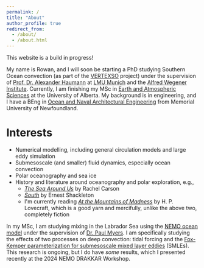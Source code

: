 ```yaml
---
permalink: /
title: "About"
author_profile: true
redirect_from: 
  - /about/
  - /about.html
---
```


This website is a build in progress!

My name is Rowan, and I will soon be starting a PhD studying Southern Ocean convection (as part of the [VERTEXSO](https://cordis.europa.eu/project/id/101041743) project) under the supervision of [Prof. Dr. Alexander Haumann](https://www.ahaumann.net) at [LMU Munich](https://www.en.geo.uni-muenchen.de/index.html) and the [Alfred Wegener Institute](https://www.awi.de). Currently, I am finishing my MSc in [Earth and Atmospheric Sciences](https://www.ualberta.ca/earth-sciences/index.html) at the University of Alberta. My background is in engineering, and I have a BEng in [Ocean and Naval Architectural Engineering](https://www.mun.ca/engineering/ona/) from Memorial University of Newfoundland. 

Interests
======
* Numerical modelling, including general circulation models and large eddy simulation
* Submesoscale (and smaller) fluid dynamics, especially ocean convection
* Polar oceanography and sea ice
* History and literature around oceanography and polar exploration, e.g., 
  * [*The Sea Around Us*](https://en.wikipedia.org/wiki/The_Sea_Around_Us#:~:text=The%20Sea%20Around%20Us%20is,to%20the%20latest%20scientific%20probings.) by Rachel Carson
  * [*South*](https://en.wikipedia.org/wiki/South_(book)) by Ernest Shackleton
  * I'm currently reading [*At the Mountains of Madness*](https://en.wikipedia.org/wiki/At_the_Mountains_of_Madness) by H. P. Lovecraft, which is a good yarn and mercifully, unlike the above two, completely fiction

In my MSc, I am studying mixing in the Labrador Sea using the [NEMO ocean model](https://www.nemo-ocean.eu) under the supervision of [Dr. Paul Myers](https://apps.ualberta.ca/directory/person/pmyers). I am specifically studying the effects of two processes on deep convection: tidal forcing and the [Fox-Kemper parameterization for submesoscale mixed layer eddies](https://doi.org/10.1175/2007JPO3792.1) (SMLEs). This research is ongoing, but I do have *some* results, which I presented recently at the 2024 NEMO DRAKKAR Workshop. 